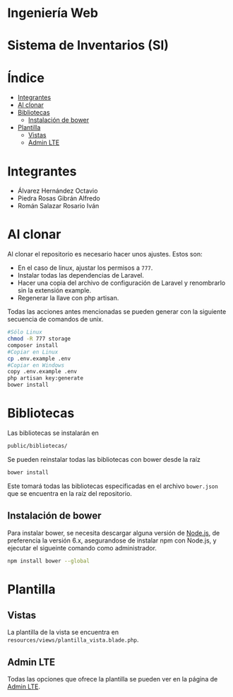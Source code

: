 Ingeniería Web
=======

Sistema de Inventarios (SI)
=======

# Índice
 - [Integrantes](#integrantes)
 - [Al clonar](#al-clonar)
 - [Bibliotecas](#bibliotecas)
 	- [Instalación de bower](#instalación-de-bower)
 - [Plantilla](#plantilla)
 	- [Vistas](#vistas)
 	- [Admin LTE](#admin-lte)

# Integrantes
 - Álvarez Hernández Octavio
 - Piedra Rosas Gibrán Alfredo
 - Román Salazar Rosario Iván

# Al clonar
Al clonar el repositorio es necesario hacer unos ajustes. Estos son:

 - En el caso de linux, ajustar los permisos a `777`.
 - Instalar todas las dependencias de Laravel.
 - Hacer una copia del archivo de configuración de Laravel y renombrarlo sin la extensión example.
 - Regenerar la llave con php artisan.

Todas las acciones antes mencionadas se pueden generar con la siguiente secuencia de comandos de unix.
```sh
#Sólo Linux
chmod -R 777 storage
composer install
#Copiar en Linux
cp .env.example .env
#Copiar en Windows
copy .env.example .env
php artisan key:generate
bower install

```

# Bibliotecas
Las bibliotecas se instalarán en
```sh
public/bibliotecas/
```

Se pueden reinstalar todas las bibliotecas con bower desde la raíz
```sh
bower install
```

Este tomará todas las bibliotecas especificadas en el archivo `bower.json` que se encuentra en la raíz del repositorio.

## Instalación de bower
Para instalar bower, se necesita descargar alguna versión de [Node.js](https://nodejs.org/en/download/), de preferencia la versión 6.x, asegurandose de instalar npm con Node.js, y ejecutar el sigueinte comando como administrador.

```sh
npm install bower --global
```

# Plantilla
## Vistas
La plantilla de la vista se encuentra en `resources/views/plantilla_vista.blade.php`.

## Admin LTE
Todas las opciones que ofrece la plantilla se pueden ver en la página de [Admin LTE](https://almsaeedstudio.com/themes/AdminLTE/index.html).
